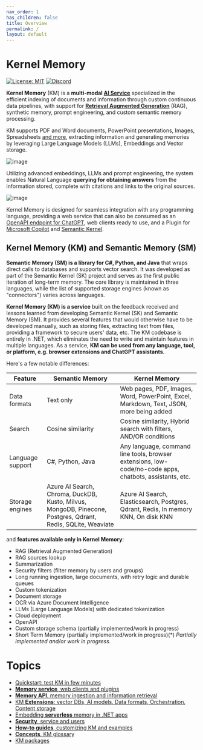 ```yaml
---
nav_order: 1
has_children: false
title: Overview
permalink: /
layout: default
---
```

# Kernel Memory

[![License: MIT](https://img.shields.io/github/license/microsoft/kernel-memory)](https://github.com/microsoft/kernel-memory/blob/main/LICENSE)
[![Discord](https://img.shields.io/discord/1063152441819942922?label=Discord&logo=discord&logoColor=white&color=d82679)](https://aka.ms/KMdiscord)

**Kernel Memory** (KM) is a **multi-modal [AI Service](service/Service/README.md)**
specialized in the efficient indexing of documents and information through custom continuous data
pipelines, with support for
**[Retrieval Augmented Generation](https://en.wikipedia.org/wiki/Prompt_engineering#Retrieval-augmented_generation)** (RAG),
synthetic memory, prompt engineering, and custom semantic memory processing.

KM supports PDF and Word documents, PowerPoint presentations, Images, Spreadsheets [and more](extensions/data-formats),
extracting information and generating memories by leveraging Large Language Models (LLMs), Embeddings and Vector
storage.

![image](https://github.com/microsoft/kernel-memory/assets/371009/31894afa-d19e-4e9b-8d0f-cb889bf5c77f)

Utilizing advanced embeddings, LLMs and prompt engineering, the system enables Natural Language
**querying for obtaining answers** from the information stored, complete with citations
and links to the original sources.

![image](https://github.com/microsoft/kernel-memory/assets/371009/c5f0f6c3-814f-45bf-b055-063f23ed80ea)

Kernel Memory is designed for seamless integration with any programming language, providing a
web service that can also be consumed as an [OpenAPI endpoint for ChatGPT](https://openai.com/blog/chatgpt-plugins),
web clients ready to use, and a Plugin
for [Microsoft Copilot](https://www.microsoft.com/microsoft-365/blog/2023/05/23/empowering-every-developer-with-plugins-for-microsoft-365-copilot)
and [Semantic Kernel](https://github.com/microsoft/semantic-kernel).

## Kernel Memory (KM) and Semantic Memory (SM)

**Semantic Memory (SM) is a library for C#, Python, and Java** that wraps direct calls
to databases and supports vector search. It was developed as part of the Semantic
Kernel (SK) project and serves as the first public iteration of long-term memory.
The core library is maintained in three languages, while the list of supported
storage engines (known as "connectors") varies across languages.

**Kernel Memory (KM) is a service** built on the feedback received and lessons learned
from developing Semantic Kernel (SK) and Semantic Memory (SM). It provides several
features that would otherwise have to be developed manually, such as storing files,
extracting text from files, providing a framework to secure users' data, etc.
The KM codebase is entirely in .NET, which eliminates the need to write and maintain
features in multiple languages. As a service, **KM can be used from any language, tool,
or platform, e.g. browser extensions and ChatGPT assistants.**

Here's a few notable differences:

| Feature          | Semantic Memory                                                                                              | Kernel Memory                                                                                           |
|------------------|--------------------------------------------------------------------------------------------------------------|---------------------------------------------------------------------------------------------------------|
| Data formats     | Text only                                                                                                    | Web pages, PDF, Images, Word, PowerPoint, Excel, Markdown, Text, JSON, more being added                 |
| Search           | Cosine similarity                                                                                            | Cosine similarity, Hybrid search with filters, AND/OR conditions                                        |
| Language support | C#, Python, Java                                                                                             | Any language, command line tools, browser extensions, low-code/no-code apps, chatbots, assistants, etc. |
| Storage engines  | Azure AI Search, Chroma, DuckDB, Kusto, Milvus, MongoDB, Pinecone, Postgres, Qdrant, Redis, SQLite, Weaviate | Azure AI Search, Elasticsearch, Postgres, Qdrant, Redis, In memory KNN, On disk KNN                     |

and **features available only in Kernel Memory**:

* RAG (Retrieval Augmented Generation)
* RAG sources lookup
* Summarization
* Security filters (filter memory by users and groups)
* Long running ingestion, large documents, with retry logic and durable queues
* Custom tokenization
* Document storage
* OCR via Azure Document Intelligence
* LLMs (Large Language Models) with dedicated tokenization
* Cloud deployment
* OpenAPI
* Custom storage schema (partially implemented/work in progress)
* Short Term Memory (partially implemented/work in progress)(\*) *Partially implemented and/or work in progress*.

# Topics

* [Quickstart: test KM in few minutes](quickstart)
* [**Memory service**, web clients and plugins](service)
* [**Memory API**, memory ingestion and information retrieval](functions)
* [KM **Extensions**: vector DBs, AI models, Data formats, Orchestration, Content storage](extensions)
* [Embedding **serverless** memory in .NET apps](serverless)
* [**Security**, service and users](security)
* [**How-to guides**, customizing KM and examples](how-to)
* [**Concepts**, KM glossary](concepts)
* [KM packages](packages)
